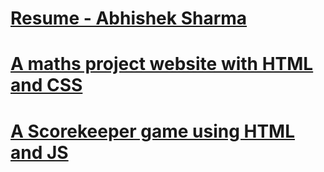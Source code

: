# [Resume - Abhishek Sharma](https://abhisharma30.github.io/)

# [A maths project website with HTML and CSS](https://abhisharma30.github.io/htmlcss-mathsproject/)

# [A Scorekeeper game using HTML and JS](https://abhisharma30.github.io/ScoreKeeper/)

